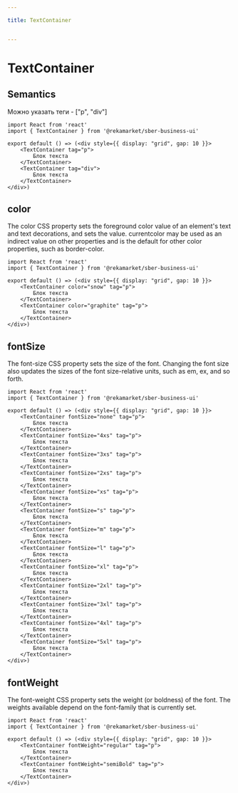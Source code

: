 ```yaml
---

title: TextContainer


---
```


# TextContainer

## Semantics
Можно указать теги - ["p", "div"]

```tsx
import React from 'react'
import { TextContainer } from '@rekamarket/sber-business-ui'

export default () => (<div style={{ display: "grid", gap: 10 }}>
	<TextContainer tag="p">
		Блок текста
	</TextContainer>
	<TextContainer tag="div">
		Блок текста
	</TextContainer>
</div>)
```

## color
The color CSS property sets the foreground color value of an element's text and text decorations, and sets the <currentcolor> value. currentcolor may be used as an indirect value on other properties and is the default for other color properties, such as border-color.

```tsx
import React from 'react'
import { TextContainer } from '@rekamarket/sber-business-ui'

export default () => (<div style={{ display: "grid", gap: 10 }}>
	<TextContainer color="snow" tag="p">
		Блок текста
	</TextContainer>
	<TextContainer color="graphite" tag="p">
		Блок текста
	</TextContainer>
</div>)
```

## fontSize
The font-size CSS property sets the size of the font. Changing the font size also updates the sizes of the font size-relative <length> units, such as em, ex, and so forth.

```tsx
import React from 'react'
import { TextContainer } from '@rekamarket/sber-business-ui'

export default () => (<div style={{ display: "grid", gap: 10 }}>
	<TextContainer fontSize="none" tag="p">
		Блок текста
	</TextContainer>
	<TextContainer fontSize="4xs" tag="p">
		Блок текста
	</TextContainer>
	<TextContainer fontSize="3xs" tag="p">
		Блок текста
	</TextContainer>
	<TextContainer fontSize="2xs" tag="p">
		Блок текста
	</TextContainer>
	<TextContainer fontSize="xs" tag="p">
		Блок текста
	</TextContainer>
	<TextContainer fontSize="s" tag="p">
		Блок текста
	</TextContainer>
	<TextContainer fontSize="m" tag="p">
		Блок текста
	</TextContainer>
	<TextContainer fontSize="l" tag="p">
		Блок текста
	</TextContainer>
	<TextContainer fontSize="xl" tag="p">
		Блок текста
	</TextContainer>
	<TextContainer fontSize="2xl" tag="p">
		Блок текста
	</TextContainer>
	<TextContainer fontSize="3xl" tag="p">
		Блок текста
	</TextContainer>
	<TextContainer fontSize="4xl" tag="p">
		Блок текста
	</TextContainer>
	<TextContainer fontSize="5xl" tag="p">
		Блок текста
	</TextContainer>
</div>)
```

## fontWeight
The font-weight CSS property sets the weight (or boldness) of the font. The weights available depend on the font-family that is currently set.

```tsx
import React from 'react'
import { TextContainer } from '@rekamarket/sber-business-ui'

export default () => (<div style={{ display: "grid", gap: 10 }}>
	<TextContainer fontWeight="regular" tag="p">
		Блок текста
	</TextContainer>
	<TextContainer fontWeight="semiBold" tag="p">
		Блок текста
	</TextContainer>
</div>)
```
